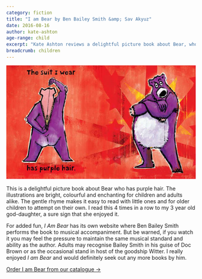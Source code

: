 ```yaml
---
category: fiction
title: "I am Bear by Ben Bailey Smith &amp; Sav Akyuz"
date: 2016-08-16
author: kate-ashton
age-range: child
excerpt: "Kate Ashton reviews a delightful picture book about Bear, who has purple hair"
breadcrumb: children
---
```

![A bear in a purple suit](/images/featured/featured-bear.jpg)

This is a delightful picture book about Bear who has purple hair. The illustrations are bright, colourful and enchanting for children and adults alike. The gentle rhyme makes it easy to read with little ones and for older children to attempt on their own. I read this 4 times in a row to my 3 year old god-daughter, a sure sign that she enjoyed it.

For added fun, <cite>I Am Bear</cite> has its own website where Ben Bailey Smith performs the book to musical accompaniment. But be warned, if you watch it you may feel the pressure to maintain the same musical standard and ability as the author. Adults may recognise Bailey Smith in his guise of Doc Brown or as the occasional stand in host of the goodship Witter. I really enjoyed <cite>I am Bear</cite> and would definitely seek out any more books by him.

[Order I am Bear from our catalogue &rarr;](https://suffolk.spydus.co.uk/cgi-bin/spydus.exe/ENQ/OPAC/BIBENQ/33006904?QRY=CTIBIB%3C%20IRN(58712202)&QRYTEXT=I%20am%20bear)
